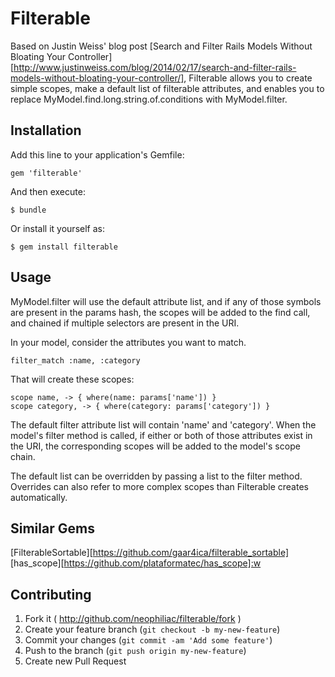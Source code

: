 # Filterable

Based on Justin Weiss' blog post [Search and Filter Rails Models Without Bloating Your Controller][http://www.justinweiss.com/blog/2014/02/17/search-and-filter-rails-models-without-bloating-your-controller/], Filterable allows you to create simple scopes, make a default list of filterable attributes, and enables you to replace MyModel.find.long.string.of.conditions with MyModel.filter. 

## Installation

Add this line to your application's Gemfile:

    gem 'filterable'

And then execute:

    $ bundle

Or install it yourself as:

    $ gem install filterable

## Usage

MyModel.filter will use the default attribute list, and if any of those symbols are present in the params hash, the scopes will be added to the find call, and chained if multiple selectors are present in the URI.

In your model, consider the attributes you want to match.

    filter_match :name, :category

That will create these scopes:

    scope name, -> { where(name: params['name']) }
    scope category, -> { where(category: params['category']) }

The default filter attribute list will contain 'name' and 'category'. When the model's filter method is called, if either or both of those attributes exist in the URI, the corresponding scopes will be added to the model's scope chain.

The default list can be overridden by passing a list to the filter method. Overrides can also refer to more complex scopes than Filterable creates automatically.

## Similar Gems

[FilterableSortable][https://github.com/gaar4ica/filterable_sortable]
[has_scope][https://github.com/plataformatec/has_scope]:w

## Contributing

1. Fork it ( http://github.com/neophiliac/filterable/fork )
2. Create your feature branch (`git checkout -b my-new-feature`)
3. Commit your changes (`git commit -am 'Add some feature'`)
4. Push to the branch (`git push origin my-new-feature`)
5. Create new Pull Request
